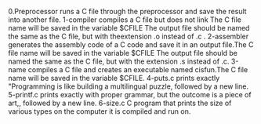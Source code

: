 0.Preprocessor runs a C file through the preprocessor and save the result into another file.
1-compiler compiles a C file but does not link The C file name will be saved in the variable $CFILE The output file should be named the same as the C file, but with theextension .o instead of .c .
2-assembler generates the assembly code of a C code and save it in an output file.The C file name will be saved in the variable $CFILE The output file should be named the same as the C file, but with the extension .s instead of .c.
3-name compiles a C file and creates an executable named cisfun.The C file name will be saved in the variable $CFILE.
4-puts.c  prints exactly "Programming is like building a multilingual puzzle, followed by a new line.
5-printf.c  prints exactly with proper grammar, but the outcome is a piece of art,, followed by a new line.
6-size.c C program that prints the size of various types on the computer it is compiled and run on.

